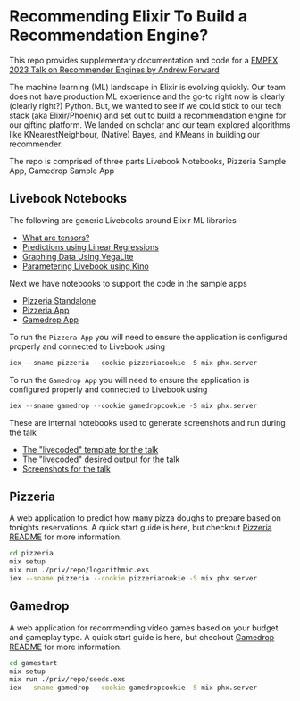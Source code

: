 # Recommending Elixir To Build a Recommendation Engine?

This repo provides supplementary documentation and code
for a [EMPEX 2023 Talk on Recommender Engines by Andrew Forward](https://www.empex.co/new-york#speakers)

The machine learning (ML) landscape in Elixir is evolving quickly.
Our team does not have production ML experience and the go-to right now is clearly
(clearly right?) Python. But, we wanted to see if we could stick to our tech stack
(aka Elixir/Phoenix) and set out to build a recommendation engine for our gifting platform.
We landed on scholar and our team explored algorithms like KNearestNeighbour, (Native) Bayes,
and KMeans in building our recommender.

The repo is comprised of three parts Livebook Notebooks, Pizzeria Sample App, Gamedrop Sample App

## Livebook Notebooks

The following are generic Livebooks around Elixir ML libraries

* [What are tensors?](/notebooks/tensors.livemd)
* [Predictions using Linear Regressions](/notebooks/linear_regressions.livemd)
* [Graphing Data Using VegaLite](/notebooks/vegalite.livemd)
* [Parametering Livebook using Kino](/notebooks/kino.livemd)

Next we have notebooks to support the code in the sample apps

* [Pizzeria Standalone](/notebooks/pizzeria.livemd)
* [Pizzeria App](/notebooks/pizzeria_app.livemd)
* [Gamedrop App](/notebooks/gamedrop_app.livemd)

To run the `Pizzera App` you will need to ensure the application is configured properly
and connected to Livebook using

```elixir
iex --sname pizzeria --cookie pizzeriacookie -S mix phx.server
```

To run the `Gamedrop App` you will need to ensure the application is configured properly
and connected to Livebook using

```elixir
iex --sname gamedrop --cookie gamedropcookie -S mix phx.server
```

These are internal notebooks used to generate screenshots and run
during the talk

* [The "livecoded" template for the talk](/notebooks/scratch.livemd)
* [The "livecoded" desired output for the talk](/notebooks/talk.livemd)
* [Screenshots for the talk](/notebooks/screenshots.livemd)

## Pizzeria

A web application to predict how many pizza doughs to prepare based on tonights reservations.
A quick start guide is here, but checkout [Pizzeria README](/pizzeria) for more information.

```bash
cd pizzeria
mix setup
mix run ./priv/repo/logarithmic.exs
iex --sname pizzeria --cookie pizzeriacookie -S mix phx.server
```

## Gamedrop

A web application for recommending video games based on your budget and gameplay type.
A quick start guide is here, but checkout [Gamedrop README](/gamedrop) for more information.

```bash
cd gamestart
mix setup
mix run ./priv/repo/seeds.exs
iex --sname gamedrop --cookie gamedropcookie -S mix phx.server
```
